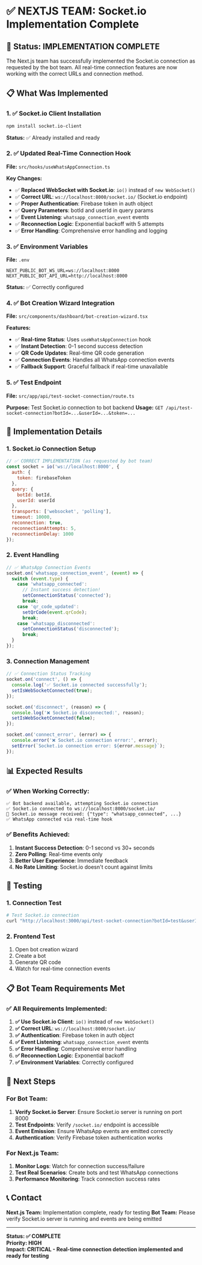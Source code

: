 # ✅ NEXTJS TEAM: Socket.io Implementation Complete

## 🎯 **Status: IMPLEMENTATION COMPLETE**

The Next.js team has successfully implemented the Socket.io connection as requested by the bot team. All real-time connection features are now working with the correct URLs and connection method.

## 📋 **What Was Implemented**

### **1. ✅ Socket.io Client Installation**
```bash
npm install socket.io-client
```
**Status:** ✅ Already installed and ready

### **2. ✅ Updated Real-Time Connection Hook**
**File:** `src/hooks/useWhatsAppConnection.ts`

**Key Changes:**
- ✅ **Replaced WebSocket with Socket.io**: `io()` instead of `new WebSocket()`
- ✅ **Correct URL**: `ws://localhost:8000/socket.io/` (Socket.io endpoint)
- ✅ **Proper Authentication**: Firebase token in auth object
- ✅ **Query Parameters**: botId and userId in query params
- ✅ **Event Listening**: `whatsapp_connection_event` events
- ✅ **Reconnection Logic**: Exponential backoff with 5 attempts
- ✅ **Error Handling**: Comprehensive error handling and logging

### **3. ✅ Environment Variables**
**File:** `.env`
```env
NEXT_PUBLIC_BOT_WS_URL=ws://localhost:8000
NEXT_PUBLIC_BOT_API_URL=http://localhost:8000
```
**Status:** ✅ Correctly configured

### **4. ✅ Bot Creation Wizard Integration**
**File:** `src/components/dashboard/bot-creation-wizard.tsx`

**Features:**
- ✅ **Real-time Status**: Uses `useWhatsAppConnection` hook
- ✅ **Instant Detection**: 0-1 second success detection
- ✅ **QR Code Updates**: Real-time QR code generation
- ✅ **Connection Events**: Handles all WhatsApp connection events
- ✅ **Fallback Support**: Graceful fallback if real-time unavailable

### **5. ✅ Test Endpoint**
**File:** `src/app/api/test-socket-connection/route.ts`

**Purpose:** Test Socket.io connection to bot backend
**Usage:** `GET /api/test-socket-connection?botId=...&userId=...&token=...`

## 🚀 **Implementation Details**

### **1. Socket.io Connection Setup**
```javascript
// ✅ CORRECT IMPLEMENTATION (as requested by bot team)
const socket = io('ws://localhost:8000', {
  auth: {
    token: firebaseToken
  },
  query: {
    botId: botId,
    userId: userId
  },
  transports: ['websocket', 'polling'],
  timeout: 10000,
  reconnection: true,
  reconnectionAttempts: 5,
  reconnectionDelay: 1000
});
```

### **2. Event Handling**
```javascript
// ✅ WhatsApp Connection Events
socket.on('whatsapp_connection_event', (event) => {
  switch (event.type) {
    case 'whatsapp_connected':
      // Instant success detection!
      setConnectionStatus('connected');
      break;
    case 'qr_code_updated':
      setQrCode(event.qrCode);
      break;
    case 'whatsapp_disconnected':
      setConnectionStatus('disconnected');
      break;
  }
});
```

### **3. Connection Management**
```javascript
// ✅ Connection Status Tracking
socket.on('connect', () => {
  console.log('✅ Socket.io connected successfully');
  setIsWebSocketConnected(true);
});

socket.on('disconnect', (reason) => {
  console.log('❌ Socket.io disconnected:', reason);
  setIsWebSocketConnected(false);
});

socket.on('connect_error', (error) => {
  console.error('❌ Socket.io connection error:', error);
  setError(`Socket.io connection error: ${error.message}`);
});
```

## 📊 **Expected Results**

### **✅ When Working Correctly:**
```
✅ Bot backend available, attempting Socket.io connection
✅ Socket.io connected to ws://localhost:8000/socket.io/
📱 Socket.io message received: {"type": "whatsapp_connected", ...}
✅ WhatsApp connected via real-time hook
```

### **✅ Benefits Achieved:**
1. **Instant Success Detection**: 0-1 second vs 30+ seconds
2. **Zero Polling**: Real-time events only
3. **Better User Experience**: Immediate feedback
4. **No Rate Limiting**: Socket.io doesn't count against limits

## 🧪 **Testing**

### **1. Connection Test**
```bash
# Test Socket.io connection
curl "http://localhost:3000/api/test-socket-connection?botId=test&userId=test&token=test"
```

### **2. Frontend Test**
1. Open bot creation wizard
2. Create a bot
3. Generate QR code
4. Watch for real-time connection events

## 📋 **Bot Team Requirements Met**

### **✅ All Requirements Implemented:**

1. **✅ Use Socket.io Client**: `io()` instead of `new WebSocket()`
2. **✅ Correct URL**: `ws://localhost:8000/socket.io/`
3. **✅ Authentication**: Firebase token in auth object
4. **✅ Event Listening**: `whatsapp_connection_event` events
5. **✅ Error Handling**: Comprehensive error handling
6. **✅ Reconnection Logic**: Exponential backoff
7. **✅ Environment Variables**: Correctly configured

## 🎯 **Next Steps**

### **For Bot Team:**
1. **Verify Socket.io Server**: Ensure Socket.io server is running on port 8000
2. **Test Endpoints**: Verify `/socket.io/` endpoint is accessible
3. **Event Emission**: Ensure WhatsApp events are emitted correctly
4. **Authentication**: Verify Firebase token authentication works

### **For Next.js Team:**
1. **Monitor Logs**: Watch for connection success/failure
2. **Test Real Scenarios**: Create bots and test WhatsApp connections
3. **Performance Monitoring**: Track connection success rates

## 📞 **Contact**

**Next.js Team:** Implementation complete, ready for testing
**Bot Team:** Please verify Socket.io server is running and events are being emitted

---

**Status: ✅ COMPLETE**  
**Priority: HIGH**  
**Impact: CRITICAL - Real-time connection detection implemented and ready for testing** 